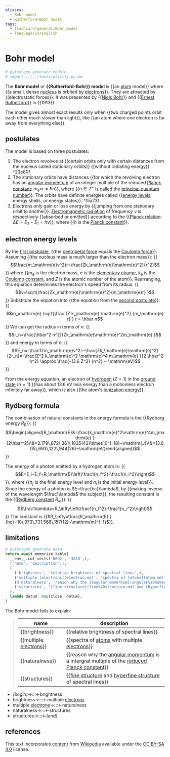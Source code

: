 ```yaml
---
aliases:
  - Bohr model
  - Rutherford–Bohr model
tags:
  - flashcard/general/Bohr_model
  - language/in/English
---
```


# Bohr model

```Python
# pytextgen generate module
# import ../../tools/utility.py.md
```

The __Bohr model__ or __{{Rutherford–Bohr}} model__ is {{an [atom](atom.md) model}} where {{a small, dense [nucleus](nucleus.md) is orbited by [electrons](electron.md)}}. They are attracted by {{electrostatic forces}}. It was presented by {{[Niels Bohr](Niels%20Bohr.md)}} and {{[Ernest Rutherford](Ernest%20Rutherford.md)}} in {{1913}}. <!--SR:!2026-12-03,998,290!2026-06-04,964,330!2026-01-27,565,190!2025-01-27,570,310!2025-01-21,424,232!2026-02-12,826,332!2025-12-18,600,212-->

The model gives almost exact results only when {{two charged points orbit each other much slower than light}}, like {{an atom where one electron is far away from everything else}}. <!--SR:!2024-12-24,417,290!2025-01-12,445,272-->

## postulates

The model is based on three postulates:

1. The electron revolves at {{certain orbits only with certain distances from the nucleus called stationary orbits}} {{without radiating energy}}. <a id="^23e80f"></a>^23e80f
2. The stationary orbits have distances {{for which the revolving electron has an [angular momentum](angular%20momentum.md) of an integer multiple of the reduced [Planck constant](Planck%20constant.md): $m_\mathrm{e} v r = \hbar n$}}, where {{$n\in\mathbb{Z}^+$ is called the [principal quantum number](principal%20quantum%20number.md)}}. The orbits have definite energies called {{[energy levels](energy%20level.md), energy shells, or energy states}}. <a id="^f5a73f"></a>^f5a73f
3. Electrons only gain or lose energy by {{jumping from one stationary orbit to another}}. [Electromagnetic radiation](electromagnetic%20radiation.md) of frequency $\nu$ is respectively {{absorbed or emitted}} according to the {{[Planck relation](Planck%20relation.md): $\Delta{}E=E_2-E_1=h\nu$}}, where {{$h$ is the [Planck constant](Planck%20constant)}}. <!--SR:!2024-10-29,340,230!2024-12-06,234,250!2025-06-04,421,210!2028-04-12,1375,290!2028-03-28,1364,290!2024-11-29,449,252!2026-03-28,918,332!2028-11-05,1555,292!2027-07-06,1198,332-->

## electron energy levels

By the [first postulate](#^23e80f), {{the [centripetal force](centripetal%20force.md) equals the [Coulomb force](Coulomb%20force.md)}}. Assuming {{the nucleus mass is much larger than the electron mass}}:
{{$$\frac{m_\mathrm{e}v^2}r=\frac{Zk_\mathrm{e}\mathrm{e}^2}{r^2}$$}}
where {{$m_\mathrm{e}$ is the electron mass, $\mathrm{e}$ is the [elementary charge](elementary%20charge.md), $k_\mathrm{e}$ is the [Coulomb constant](Coulomb%20constant.md), and $Z$ is the atomic number of the atom}}. Rearranging, this equation determines the electron's speed from its radius:
{{$$v=\sqrt{\frac{Zk_\mathrm{e}\mathrm{e}^2}{m_\mathrm{e}r} }$$}}
Substitute the equation into {{the equation from the [second postulate](#^f5a73f)}}:
{{$$m_\mathrm{e} \sqrt{\frac {Z k_\mathrm{e} \mathrm{e}^2} {m_\mathrm{e} r} } r = \hbar n$$}}
We can get the radius in terms of $n$:
{{$$r_n=\frac{\hbar^2 n^2}{Zk_\mathrm{e}\mathrm{e}^2m_\mathrm{e} }$$}}
and energy in terms of $n$:
{{$$E_n=-\frac12m_\mathrm{e}v^2=-\frac{Zk_\mathrm{e}\mathrm{e}^2}{2r_n}=-\frac{Z^2 k_\mathrm{e}^2 \mathrm{e}^4 m_\mathrm{e} }{2 \hbar^2 n^2} \approx \frac{-13.6 Z^2} {n^2} ~ \mathrm{eV}$$}} <!--SR:!2025-09-23,747,314!2025-12-17,809,314!2025-09-08,537,254!2025-01-14,557,314!2027-12-16,1234,294!2025-07-08,517,254!2025-05-11,555,274!2024-08-28,22,130!2025-07-17,461,254-->

From the energy equation, an electron of [hydrogen](hydrogen.md) ($Z=1$) in the [ground state](ground%20state.md) ($n=1$) {{has about 13.6 eV less energy than a motionless electron infinitely far away}}, which is also {{the atom's [ionization energy](ionization%20energy.md)}}. <!--SR:!2025-10-24,669,279!2024-11-23,484,299-->

## Rydberg formula

The combination of natural constants in the energy formula is the {{Rydberg energy $R_\mathrm{E}$}}:
{{$$\begin{aligned}R_\mathrm{E}&=\frac{k_\mathrm{e}^2\mathrm{e}^4m_\mathrm{e} }{2\hbar^2}\\&=2.179\,872\,361\,1035(42)\times10^{-18}~\mathrm{J}\\&=13.605\,693\,122\,944(26)~\mathrm{eV}\end{aligned}$$}} <!--SR:!2024-11-03,490,302!2024-09-12,154,242-->

The energy of a photon emitted by a hydrogen atom is:
{{$$E=E_i-E_f=R_\mathrm{E}\left(\frac1{n_f^2}-\frac1{n_i^2}\right)$$}}, where {{$n_f$ is the final energy level and $n_i$ is the initial energy level}}. Since the energy of a photon is $E=\frac{hc}\lambda$, by {{making inverse of the wavelength $\frac1\lambda$ the subject}}, the resulting constant is the {{[Rydberg constant](Rydberg%20constant.md) $R_\infty$}}:
{{$$\frac1\lambda=R_\infty\left(\frac1{n_f^2}-\frac1{n_i^2}\right)$$}} The constant is {{$R_\infty=\frac{R_\mathrm{E} }{hc}=10\,973\,731.568\,157(12)~\mathrm{m}^{-1}$}}. <!--SR:!2024-08-21,341,282!2025-10-09,763,322!2026-01-26,836,322!2025-05-02,580,302!2024-12-12,493,302!2024-08-11,3,130-->

## limitations

```Python
# pytextgen generate data
return await memorize_table(
  __env__.cwf_sects('0692', '3810',),
  ('name', 'description',),
  (
    ('brightness', 'relative brightness of spectral lines',),
    ('multiple [electrons](electron.md)', 'spectra of [atoms](atom.md) with multiple [electrons](electron.md)',),
    (R'naturalness', 'reason why the [angular momentum](angular%20momentum.md) is a intergral multiple of the [reduced Planck constant](Planck%20constant.md#reduced%20Planck%20constant)',),
    ('structures', '[fine structure](fine%20structure.md) and [hyperfine structure](hyperfine%20structure.md) of spectral lines',),
  ),
  lambda datum: map(cloze, datum),
)
```

The Bohr model fails to explain:

<!--pytextgen generate section="0692"--><!-- The following content is generated at 2024-03-07T10:22:56.394226+08:00. Any edits will be overridden! -->

> | name | description |
> |-|-|
> | {{brightness}} | {{relative brightness of spectral lines}} |
> | {{multiple [electrons](electron.md)}} | {{spectra of [atoms](atom.md) with multiple [electrons](electron.md)}} |
> | {{naturalness}} | {{reason why the [angular momentum](angular%20momentum.md) is a intergral multiple of the [reduced Planck constant](Planck%20constant.md#reduced%20Planck%20constant)}} |
> | {{structures}} | {{[fine structure](fine%20structure.md) and [hyperfine structure](hyperfine%20structure.md) of spectral lines}} | <!--SR:!2025-05-31,366,353!2025-03-22,311,353!2024-11-20,198,333!2024-12-31,225,333!2025-05-03,328,361!2024-11-25,182,321!2024-12-07,207,341!2025-01-12,234,341-->

<!--/pytextgen-->

<!--pytextgen generate section="3810"--><!-- The following content is generated at 2024-02-17T18:00:08.056049+08:00. Any edits will be overridden! -->

- _(begin)_→:::←brightness <!--SR:!2024-11-07,391,324!2025-04-21,334,353-->
- brightness→:::←multiple [electrons](electron.md) <!--SR:!2025-03-14,374,284!2024-08-22,84,273-->
- multiple [electrons](electron.md)→:::←naturalness <!--SR:!2026-06-05,837,324!2025-09-03,414,313-->
- naturalness→:::←structures <!--SR:!2027-02-11,981,324!2024-09-28,130,273-->
- structures→:::←_(end)_ <!--SR:!2024-12-18,219,333!2024-09-01,101,313-->

<!--/pytextgen-->

## references

This text incorporates [content](https://en.wikipedia.org/wiki/Bohr_model) from [Wikipedia](Wikipedia.md) available under the [CC BY-SA 4.0](https://creativecommons.org/licenses/by-sa/4.0/) license.
